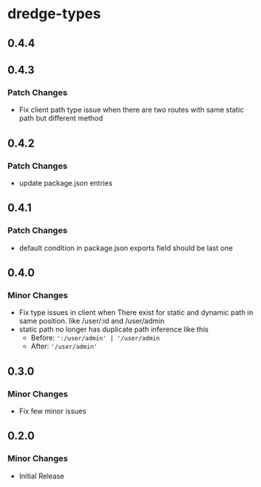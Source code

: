 # dredge-types

## 0.4.4

## 0.4.3

### Patch Changes

- Fix client path type issue when there are two routes with same static path but different method

## 0.4.2

### Patch Changes

- update package.json entries

## 0.4.1

### Patch Changes

- default condition in package.json exports field should be last one

## 0.4.0

### Minor Changes

- Fix type issues in client when There exist for static and dynamic path in same position. like /user/:id and /user/admin
- static path no longer has duplicate path inference like this
  - Before: `':/user/admin' | '/user/admin`
  - After: `'/user/admin'`

## 0.3.0

### Minor Changes

- Fix few minor issues

## 0.2.0

### Minor Changes

- Initial Release
